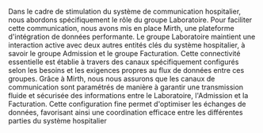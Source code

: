 Dans le cadre de stimulation du système de communication hospitalier, nous abordons
spécifiquement le rôle du groupe Laboratoire. Pour faciliter cette communication, nous
avons mis en place Mirth, une plateforme d'intégration de données performante.
Le groupe Laboratoire maintient une interaction active avec deux autres entités clés du
système hospitalier, à savoir le groupe Admission et le groupe Facturation. Cette
connectivité essentielle est établie à travers des canaux spécifiquement configurés selon les
besoins et les exigences propres au flux de données entre ces groupes.
Grâce à Mirth, nous nous assurons que les canaux de communication sont paramétrés de
manière à garantir une transmission fluide et sécurisée des informations entre le
Laboratoire, l'Admission et la Facturation. Cette configuration fine permet d'optimiser les
échanges de données, favorisant ainsi une coordination efficace entre les différentes parties
du système hospitalier
